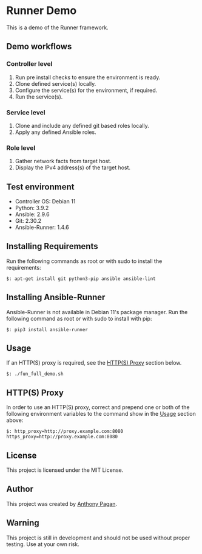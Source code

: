 # Runner Demo

This is a demo of the Runner framework.

## Demo workflows

### Controller level

1. Run pre install checks to ensure the environment is ready.
2. Clone defined service(s) locally.
3. Configure the service(s) for the environment, if required.
4. Run the service(s).

### Service level

1. Clone and include any defined git based roles locally.
2. Apply any defined Ansible roles.

### Role level

1. Gather network facts from target host.
2. Display the IPv4 address(s) of the target host.

## Test environment

- Controller OS: Debian 11
- Python: 3.9.2
- Ansible: 2.9.6
- Git: 2.30.2
- Ansible-Runner: 1.4.6

## Installing Requirements

Run the following commands as root or with sudo to install the requirements:

    $: apt-get install git python3-pip ansible ansible-lint

## Installing Ansible-Runner

Ansible-Runner is not available in Debian 11's package manager.
Run the following command as root or with sudo to install with pip:

    $: pip3 install ansible-runner

## Usage

If an HTTP(S) proxy is required, see the [HTTP(S) Proxy](#http(s)-proxy) section below.

    $: ./fun_full_demo.sh

## HTTP(S) Proxy

In order to use an HTTP(S) proxy, correct and prepend one or both of the following environment variables to the command show in the [Usage](#usage) section above:

    $: http_proxy=http://proxy.example.com:8080 https_proxy=http://proxy.example.com:8080

## License

This project is licensed under the MIT License.

## Author

This project was created by [Anthony Pagan](https://github.com/get-tony).

## Warning

This project is still in development and should not be used without proper testing.
Use at your own risk.
